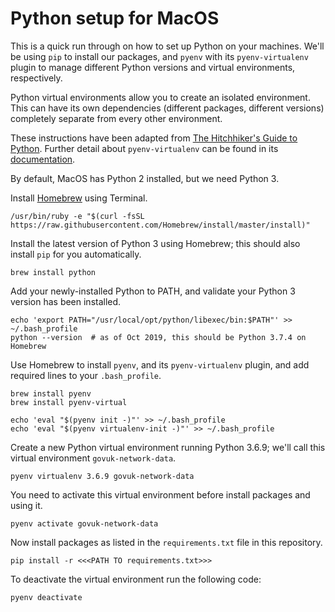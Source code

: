 # Python setup for MacOS

This is a quick run through on how to set up Python on your machines. We'll be
using `pip` to install our packages, and `pyenv` with its `pyenv-virtualenv`
plugin to manage different Python versions and virtual environments,
respectively.

Python virtual environments allow you to create an isolated environment. This
can have its own dependencies (different packages, different versions)
completely separate from every other environment.

These instructions have been adapted from [The Hitchhiker's Guide to Python](https://docs.python-guide.org/starting/install3/osx/).
Further detail about `pyenv-virtualenv` can be found in its [documentation](https://github.com/pyenv/pyenv-virtualenv#pyenv-virtualenv).

By default, MacOS has Python 2 installed, but we need Python 3.

Install [Homebrew](https://brew.sh/) using Terminal.
```
/usr/bin/ruby -e "$(curl -fsSL https://raw.githubusercontent.com/Homebrew/install/master/install)"
```

Install the latest version of Python 3 using Homebrew; this should also install
`pip` for you automatically.
```
brew install python
```

Add your newly-installed Python to PATH, and validate your Python 3 version has
been installed.
```
echo 'export PATH="/usr/local/opt/python/libexec/bin:$PATH"' >> ~/.bash_profile
python --version  # as of Oct 2019, this should be Python 3.7.4 on Homebrew
```

Use Homebrew to install `pyenv`, and its `pyenv-virtualenv` plugin, and add required
lines to your `.bash_profile`.
```
brew install pyenv
brew install pyenv-virtual

echo 'eval "$(pyenv init -)"' >> ~/.bash_profile
echo 'eval "$(pyenv virtualenv-init -)"' >> ~/.bash_profile
```

Create a new Python virtual environment running Python 3.6.9; we'll call this
virtual environment `govuk-network-data`.
```
pyenv virtualenv 3.6.9 govuk-network-data
```

You need to activate this virtual environment before install packages and using
it.
```
pyenv activate govuk-network-data
```

Now install packages as listed in the `requirements.txt` file in this
repository.
```
pip install -r <<<PATH TO requirements.txt>>>
```

To deactivate the virtual environment run the following code:
```
pyenv deactivate
```

